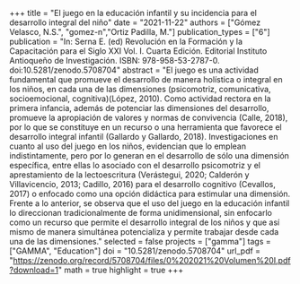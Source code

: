 +++
title = "El juego en la educación infantil y su incidencia para el desarrollo integral del niño"
date = "2021-11-22"
authors = ["Gómez Velasco, N.S.", "gomez-n","Ortiz Padilla, M."]
publication_types = ["6"]
publication = "In: Serna E. (ed) Revolución en la Formación y la Capacitación para el Siglo XXI Vol. I. Cuarta Edición. Editorial Instituto Antioqueño de Investigación. ISBN: 978-958-53-2787-0. doi:10.5281/zenodo.5708704"
abstract = "El juego es una actividad fundamental que promueve el desarrollo de manera holística o integral en los niños, en cada una de las dimensiones (psicomotriz, comunicativa, socioemocional, cognitiva)(López, 2010). Como actividad rectora en la primera infancia, además de potenciar las dimensiones del desarrollo, promueve la apropiación de valores y normas de convivencia (Calle, 2018), por lo que se constituye en un recurso o una herramienta que favorece el desarrollo integral infantil (Gallardo y Gallardo, 2018). Investigaciones en cuanto al uso del juego en los niños, evidencian que lo emplean indistintamente, pero por lo generan en el desarrollo de sólo una dimensión específica, entre ellas lo asociado con el desarrollo psicomotriz y el aprestamiento de la lectoescritura (Verástegui, 2020; Calderón y Villavicencio, 2013; Cadillo, 2016) para el desarrollo cognitivo (Cevallos, 2017) o enfocado como una opción didáctica para estimular una dimensión. Frente a lo anterior, se observa que el uso del juego en la educación infantil lo direccionan tradicionalmente de forma unidimensional, sin enfocarlo como un recurso que permite el desarrollo integral de los niños y que así mismo de manera simultánea potencializa y permite trabajar desde cada una de las dimensiones."
selected = false
projects = ["gamma"]
tags = ["GAMMA", "Education"]
doi = "10.5281/zenodo.5708704"
url_pdf = "https://zenodo.org/record/5708704/files/0%202021%20Volumen%20I.pdf?download=1"
math = true
highlight = true
+++
